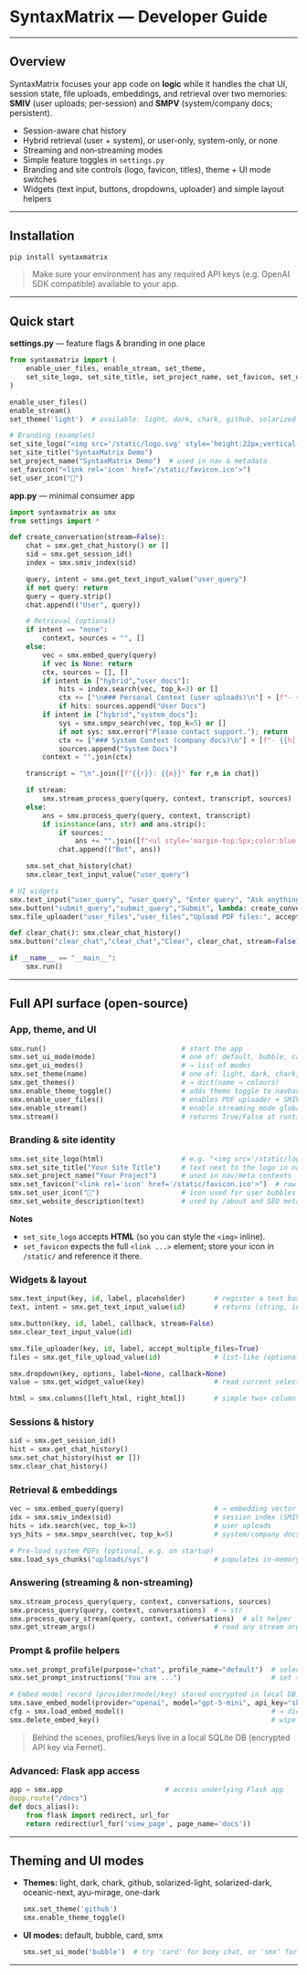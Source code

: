 
# SyntaxMatrix — Developer Guide

---

## Overview

SyntaxMatrix focuses your app code on **logic** while it handles the chat UI, session state, file uploads, embeddings, and retrieval over two memories: **SMIV** (user uploads; per-session) and **SMPV** (system/company docs; persistent).

- Session-aware chat history
- Hybrid retrieval (user + system), or user-only, system-only, or none
- Streaming and non‑streaming modes
- Simple feature toggles in `settings.py`
- Branding and site controls (logo, favicon, titles), theme + UI mode switches
- Widgets (text input, buttons, dropdowns, uploader) and simple layout helpers

---

## Installation

```bash
pip install syntaxmatrix
```

> Make sure your environment has any required API keys (e.g. OpenAI SDK compatible) available to your app.

---

## Quick start

**settings.py** — feature flags & branding in one place
```python
from syntaxmatrix import (
    enable_user_files, enable_stream, set_theme,
    set_site_logo, set_site_title, set_project_name, set_favicon, set_user_icon,
)

enable_user_files()
enable_stream()
set_theme('light')  # available: light, dark, chark, github, solarized-light, solarized-dark, oceanic-next, ayu-mirage, one-dark

# Branding (examples)
set_site_logo("<img src='/static/logo.svg' style='height:22px;vertical-align:middle'>")
set_site_title("SyntaxMatrix Demo")
set_project_name("SyntaxMatrix Demo")  # used in nav & metadata
set_favicon("<link rel='icon' href='/static/favicon.ico'>")
set_user_icon("👤")
```

**app.py** — minimal consumer app
```python
import syntaxmatrix as smx
from settings import *

def create_conversation(stream=False):
    chat = smx.get_chat_history() or []
    sid = smx.get_session_id()
    index = smx.smiv_index(sid)

    query, intent = smx.get_text_input_value("user_query")
    if not query: return
    query = query.strip()
    chat.append(("User", query))

    # Retrieval (optional)
    if intent == "none":
        context, sources = "", []
    else:
        vec = smx.embed_query(query)
        if vec is None: return
        ctx, sources = [], []
        if intent in ["hybrid","user_docs"]:
            hits = index.search(vec, top_k=3) or []
            ctx += ["\n### Personal Context (user uploads)\n"] + [f"- {{h['metadata']['chunk_text'].strip().replace('\\n',' ')}}\n" for h in hits]
            if hits: sources.append("User Docs")
        if intent in ["hybrid","system_docs"]:
            sys = smx.smpv_search(vec, top_k=5) or []
            if not sys: smx.error("Please contact support."); return
            ctx += ["### System Context (company docs)\n"] + [f"- {{h['chunk_text'].strip().replace('\\n',' ')}}\n" for h in sys]
            sources.append("System Docs")
        context = "".join(ctx)

    transcript = "\n".join([f"{{r}}: {{m}}" for r,m in chat])

    if stream:
        smx.stream_process_query(query, context, transcript, sources)
    else:
        ans = smx.process_query(query, context, transcript)
        if isinstance(ans, str) and ans.strip():
            if sources:
                ans += "".join([f"<ul style='margin-top:5px;color:blue;font-size:0.8rem;'><li>{{s}}</li></ul>" for s in sources])
            chat.append(("Bot", ans))

    smx.set_chat_history(chat)
    smx.clear_text_input_value("user_query")

# UI widgets
smx.text_input("user_query", "user_query", "Enter query", "Ask anything .")
smx.button("submit_query","submit_query","Submit", lambda: create_conversation(smx.stream()))
smx.file_uploader("user_files","user_files","Upload PDF files:", accept_multiple_files=True)

def clear_chat(): smx.clear_chat_history()
smx.button("clear_chat","clear_chat","Clear", clear_chat, stream=False)

if __name__ == "__main__":
    smx.run()
```

---

## Full API surface (open-source)

### App, theme, and UI
```python
smx.run()                                 # start the app
smx.set_ui_mode(mode)                     # one of: default, bubble, card, smx
smx.get_ui_modes()                        # → list of modes
smx.set_theme(name)                       # one of: light, dark, chark, github, solarized-light, solarized-dark, oceanic-next, ayu-mirage, one-dark
smx.get_themes()                          # → dict(name → colours)
smx.enable_theme_toggle()                 # adds theme toggle to navbar
smx.enable_user_files()                   # enables PDF uploader + SMIV
smx.enable_stream()                       # enable streaming mode globally
smx.stream()                              # returns True/False at runtime
```

### Branding & site identity
```python
smx.set_site_logo(html)                   # e.g. "<img src='/static/logo.svg' ...>"
smx.set_site_title("Your Site Title")     # text next to the logo in navbar
smx.set_project_name("Your Project")      # used in nav/meta contexts
smx.set_favicon("<link rel='icon' href='/static/favicon.ico'>")  # raw <link> tag
smx.set_user_icon("🙂")                    # icon used for user bubbles
smx.set_website_description(text)         # used by /about and SEO meta
```

**Notes**
- `set_site_logo` accepts **HTML** (so you can style the `<img>` inline).
- `set_favicon` expects the full `<link ...>` element; store your icon in `/static/` and reference it there.

### Widgets & layout
```python
smx.text_input(key, id, label, placeholder)       # register a text box
text, intent = smx.get_text_input_value(id)       # returns (string, intent)

smx.button(key, id, label, callback, stream=False)
smx.clear_text_input_value(id)

smx.file_uploader(key, id, label, accept_multiple_files=True)
files = smx.get_file_upload_value(id)             # list-like (optional use)

smx.dropdown(key, options, label=None, callback=None)
value = smx.get_widget_value(key)                 # read current selection

html = smx.columns([left_html, right_html])       # simple two+ column layout
```

### Sessions & history
```python
sid = smx.get_session_id()
hist = smx.get_chat_history()
smx.set_chat_history(hist or [])
smx.clear_chat_history()
```

### Retrieval & embeddings
```python
vec = smx.embed_query(query)                      # → embedding vector
idx = smx.smiv_index(sid)                         # session index (SMIV)
hits = idx.search(vec, top_k=3)                   # user uploads
sys_hits = smx.smpv_search(vec, top_k=5)          # system/company docs

# Pre-load system PDFs (optional, e.g. on startup)
smx.load_sys_chunks("uploads/sys")                # populates in-memory cache
```

### Answering (streaming & non-streaming)
```python
smx.stream_process_query(query, context, conversations, sources)
smx.process_query(query, context, conversations)  # → str
smx.process_query_stream(query, context, conversations)  # alt helper
smx.get_stream_args()                             # read any stream args (advanced)
```

### Prompt & profile helpers
```python
smx.set_prompt_profile(purpose="chat", profile_name="default")  # select profile
smx.set_prompt_instructions("You are ...")                      # set system text

# Embed model record (provider/model/key) stored encrypted in local DB:
smx.save_embed_model(provider="openai", model="gpt-5-mini", api_key="sk-...")
cfg = smx.load_embed_model()                                    # → dict
smx.delete_embed_key()                                          # wipe stored key
```

> Behind the scenes, profiles/keys live in a local SQLite DB (encrypted API key via Fernet).

### Advanced: Flask app access
```python
app = smx.app                         # access underlying Flask app
@app.route("/docs")
def docs_alias():
    from flask import redirect, url_for
    return redirect(url_for('view_page', page_name='docs'))
```

---

## Theming and UI modes

- **Themes:** light, dark, chark, github, solarized-light, solarized-dark, oceanic-next, ayu-mirage, one-dark
  ```python
  smx.set_theme('github')
  smx.enable_theme_toggle()
  ```

- **UI modes:** default, bubble, card, smx
  ```python
  smx.set_ui_mode('bubble')  # try 'card' for boxy chat, or 'smx' for framework default
  ```

---

<!-- ## Professional Docs page (Shadow DOM)

Paste this into **/admin → Edit Page → docs**. It renders `/static/docs.md` inside a Shadow DOM with its own CSS, so global CSS can’t distort it.

```html
<div id="syntaxmatrix-docs-root"></div>
<script>
(function () {{
  const host = document.getElementById('syntaxmatrix-docs-root');
  const shadow = host.attachShadow({{ mode: 'open' }});
  shadow.innerHTML = `
    <style>
      :host {{ all: initial; }}
      .doc {{ box-sizing:border-box; max-width: 980px; margin: 0 auto; padding: 24px;
              color:#1b1f23; background:#fff; font: 16px/1.6 system-ui,-apple-system,Segoe UI,Roboto,Ubuntu,Cantarell,Helvetica,Arial,Noto Sans,sans-serif; }}
      .doc * {{ box-sizing: inherit; text-align: left; }}
      .doc h1 {{ font-size: 2rem; margin: 0 0 .75rem }}
      .doc h2 {{ margin-top: 2rem; padding-bottom: .4rem; border-bottom: 1px solid #e1e4e8; }}
      .doc h3 {{ margin-top: 1.25rem; }}
      .doc p, .doc li {{ line-height: 1.65; }}
      .doc ul, .doc ol {{ padding-left: 24px; }}
      .doc blockquote {{ border-left: 4px solid #e1e4e8; margin: 1rem 0; padding: .25rem 1rem; color: #586069; background: #fafbfc; }}
      .doc code, .doc pre {{ font-family: ui-monospace,SFMono-Regular,Menlo,Monaco,Consolas,'Liberation Mono','Courier New',monospace; }}
      .doc pre {{ white-space: pre; background:#f6f8fa; border:1px solid #e1e4e8; padding:12px; border-radius:8px; overflow:auto; position: relative; }}
      .copy-btn {{ position:absolute; top:8px; right:8px; border:1px solid #e1e4e8; background:#fff; padding:2px 8px; border-radius:6px; font-size:.8rem; cursor:pointer; }}
      .doc table {{ border-collapse: collapse; width: 100%; }}
      .doc th, .doc td {{ border:1px solid #e1e4e8; padding:6px 10px; vertical-align: top; }}
      .doc img {{ max-width:100%; height:auto; }}
      .doc .note {{ background:#f6f8fa; border:1px solid #e1e4e8; padding:10px 12px; border-radius:8px; }}
    </style>
    <article class="doc"><p class="note">Loading documentation…</p></article>
  `;
  const container = shadow.querySelector('.doc');
  const mk = document.createElement('script');
  mk.src = 'https://cdn.jsdelivr.net/npm/marked/marked.min.js';
  mk.onload = () => {{ fetch('/static/docs.md', {{ cache: 'no-cache' }}) 
    .then(r => r.text())
    .then(md => {{ container.innerHTML = window.marked.parse(md); addCopyButtons(); }})
    .catch(() => {{ container.innerHTML = '<p style="color:#b00">Could not load <code>static/docs.md</code>.</p>'; }}); }};
  shadow.appendChild(mk);
  function addCopyButtons() {{ shadow.querySelectorAll('pre > code').forEach(code => {{
    const btn = document.createElement('button'); btn.className = 'copy-btn'; btn.textContent = 'Copy';
    btn.addEventListener('click', () => {{ navigator.clipboard.writeText(code.textContent || ''); btn.textContent = 'Copied'; setTimeout(() => btn.textContent='Copy', 900); }});
    code.parentElement.appendChild(btn);
  }}); }}
}})();
</script>
``` 
Upload your Markdown as `static/docs.md` and you’re done. 
-->
